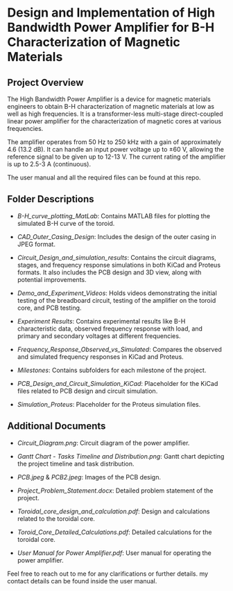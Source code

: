 # Design and Implementation of High Bandwidth Power Amplifier for B-H Characterization of Magnetic Materials

## Project Overview

The High Bandwidth Power Amplifier is a device for magnetic materials engineers to obtain B-H characterization of magnetic materials at low as well as high frequencies. It is a transformer-less multi-stage direct-coupled linear power amplifier for the characterization of magnetic cores at various frequencies.

The amplifier operates from 50 Hz to 250 kHz with a gain of approximately 4.6 (13.2 dB). It can handle an input power voltage up to ±60 V, allowing the reference signal to be given up to 12-13 V. The current rating of the amplifier is up to 2.5-3 A (continuous).

The user manual and all the required files can be found at this repo.

## Folder Descriptions

- *B-H_curve_plotting_MatLab*: Contains MATLAB files for plotting the simulated B-H curve of the toroid.
  
- *CAD_Outer_Casing_Design*: Includes the design of the outer casing in JPEG format.
  
- *Circuit_Design_and_simulation_results*: Contains the circuit diagrams, stages, and frequency response simulations in both KiCad and Proteus formats. It also includes the PCB design and 3D view, along with potential improvements.
  
- *Demo_and_Experiment_Videos*: Holds videos demonstrating the initial testing of the breadboard circuit, testing of the amplifier on the toroid core, and PCB testing.
  
- *Experiment Results*: Contains experimental results like B-H characteristic data, observed frequency response with load, and primary and secondary voltages at different frequencies.
  
- *Frequency_Response_Observed_vs_Simulated*: Compares the observed and simulated frequency responses in KiCad and Proteus.
  
- *Milestones*: Contains subfolders for each milestone of the project.
  
- *PCB_Design_and_Circuit_Simulation_KiCad*: Placeholder for the KiCad files related to PCB design and circuit simulation.
  
- *Simulation_Proteus*: Placeholder for the Proteus simulation files.

## Additional Documents

- *Circuit_Diagram.png*: Circuit diagram of the power amplifier.
  
- *Gantt Chart - Tasks Timeline and Distribution.png*: Gantt chart depicting the project timeline and task distribution.
  
- *PCB.jpeg* & *PCB2.jpeg*: Images of the PCB design.
  
- *Project_Problem_Statement.docx*: Detailed problem statement of the project.
  
- *Toroidal_core_design_and_calculation.pdf*: Design and calculations related to the toroidal core.
  
- *Toroid_Core_Detailed_Calculations.pdf*: Detailed calculations for the toroidal core.
  
- *User Manual for Power Amplifier.pdf*: User manual for operating the power amplifier.


Feel free to reach out to me for any clarifications or further details. my contact details can be found inside the user manual.